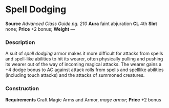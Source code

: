 ﻿---
name: "Spell Dodging"
type: ['armor_quality']
price: "+2 bonus"
description: |
  "A suit of _spell dodging_ armor makes it more difficult for attacks from spells and spell-like abilities to hit its wearer, often physically pulling and pushing its wearer out of the way of incoming magical attacks. The wearer gains a +4 dodge bonus to AC against attack rolls from spells and spelllike abilities (including touch attacks) and the attacks of summoned creatures."
---

#  Spell Dodging

**Source** _Advanced Class Guide pg. 210_
**Aura** faint abjuration **CL** 4th
**Slot** none; **Price** +2 bonus; **Weight** —

### Description

A suit of _spell dodging_ armor makes it more difficult for attacks from spells and spell-like abilities to hit its wearer, often physically pulling and pushing its wearer out of the way of incoming magical attacks. The wearer gains a +4 dodge bonus to AC against attack rolls from spells and spelllike abilities (including touch attacks) and the attacks of summoned creatures.

### Construction

**Requirements** Craft Magic Arms and Armor, _mage armor_; **Price** +2 bonus